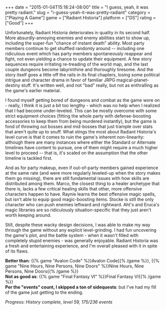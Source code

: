 +++
date = "2015-01-04T15:18:24-08:00"
title = "I guess, yeah, it was pretty radiant."
slug = "i-guess-yeah-it-was-pretty-radiant"
category = ["Playing A Game"]
game = ["Radiant Historia"]
platform = ["DS"]
rating = ["Good"]
+++

Unfortunately, Radiant Historia deteriorates in quality in its second half.  More absurdly-annoying enemies and enemy abilities start to show up, including the super-fun "chance of instant death" ability.  Most party members continue to get shuffled randomly around -- including one ridiculous event which has party members spontaneously reappear and fight, not even yielding a chance to update their equipment.  A few story sequences require irritating re-treading of the world map, and the last couple dungeons become labyrinthine and thoroughly tiresome.  And the story itself goes a little off the rails in its final chapters, losing some political intrigue and character drama in favor of familiar JRPG magical-planet-destiny stuff.  It's written well, and not "bad" really, but not as enthralling as the game's earlier material.

I found myself getting bored of dungeons and combat as the game wore on - really, I think it is just a bit too lengthy - which was no help when I realized that I had become under-leveled.  This can be mostly overcome with some strict equipment choices (fitting the whole party with defense-boosting accessories to keep them from being murdered instantly), but the game is fond of throwing out bosses and mid-bosses that just trample over stats that aren't quite up to snuff.  What stings the most about Radiant Historia's level curve is that it comes to ruin the game's inherent non-linearity: although there are many instances where either the Standard or Alternate timelines have content to pursue, one of them might require a much higher level to proceed -- that is, it's scaled on the assumption that the other timeline is tackled first.

And as for party makeup, even if out-of-party members gained experience at the same rate (and were more regularly leveled-up when the story makes them go missing), there are still fundamental issues with how skills are distributed among them.  Marco, the closest thing to a healer archetype that there is, lacks a few critical healing skills that other, more offensive characters happen to have.  Raynie learns the best offensive magic spells, but isn't able to equip good magic-boosting items.  Stocke is still the only character who can push enemies leftward and rightward.  Aht's and Eruca's magic libraries are so ridiculously situation-specific that they just aren't worth keeping around.

Still, despite these wacky design decisions, I was able to make my way through the game without any explicit level-grinding.  I had fun uncovering the game's plot, and the battle system - when it wasn't filled with completely stupid enemies - was generally enjoyable.  Radiant Historia was a fresh and entertaining experience, and I'm overall pleased with it in spite of its flaws.

<b>Better than</b>: {{% game "Avalon Code" %}}Avalon Code{{% /game %}}, {{% game "Nine Hours, Nine Persons, Nine Doors" %}}Nine Hours, Nine Persons, Nine Doors{{% /game %}}  
<b>Not as good as</b>: {{% game "Final Fantasy VI" %}}Final Fantasy VI{{% /game %}}  
<b>Per the "events" count, I skipped a ton of sidequests</b>: but I've had my fill of the game just getting to the ending.

<i>Progress: History complete, level 59, 175/236 events</i>
